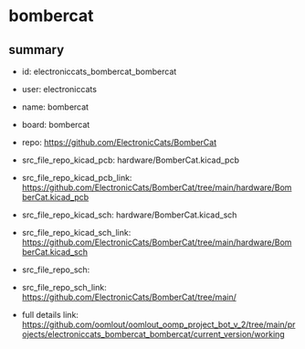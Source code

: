 # bombercat
 
## summary 
* id: electroniccats_bombercat_bombercat
* user: electroniccats
* name: bombercat
* board: bombercat
* repo: https://github.com/ElectronicCats/BomberCat
* src_file_repo_kicad_pcb: hardware/BomberCat.kicad_pcb
* src_file_repo_kicad_pcb_link: https://github.com/ElectronicCats/BomberCat/tree/main/hardware/BomberCat.kicad_pcb
* src_file_repo_kicad_sch: hardware/BomberCat.kicad_sch
* src_file_repo_kicad_sch_link: https://github.com/ElectronicCats/BomberCat/tree/main/hardware/BomberCat.kicad_sch

* src_file_repo_sch: 
* src_file_repo_sch_link: https://github.com/ElectronicCats/BomberCat/tree/main/
* full details link: https://github.com/oomlout/oomlout_oomp_project_bot_v_2/tree/main/projects/electroniccats_bombercat_bombercat/current_version/working  







